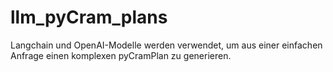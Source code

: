 # llm_pyCram_plans
Langchain und OpenAI-Modelle werden verwendet, um aus einer einfachen Anfrage einen komplexen pyCramPlan zu generieren.
